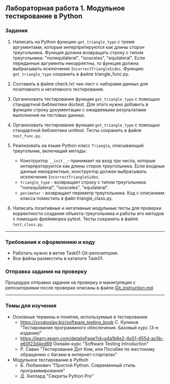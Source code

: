 ## Лабораторная работа 1. Модульное тестирование в Python

### Задания
1. Написать на Python функцию `get_triangle_type` с тремя аргументами, которые интерпретируются как длины сторон треугольника. Функция должна возвращать строку с типом треугольника: "nonequilateral", "isosceles", "equilateral". Если переданные аргументы некорректны, то функция должна выбрасывать исключение `IncorrectTriangleSides`.  Функцию `get_triangle_type` сохранить в файле triangle_func.py.

2. Составить в файле check.txt чек-лист с наборами данных для позитивного и негативного тестирования.

3. Организовать тестирование функции `get_triangle_type` с помощью стандартной библиотеки doctest.
Для этого нужно добавить в функцию строку документации с ожидаемыми результатами выполнения на тестовых данных.

4. Организовать тестирование функции `get_triangle_type` с помощью стандартной библиотеки unittest. 
Тесты сохранить в файле `test_func.py`.

5. Реализовать на языке Python класс `Triangle`, описывающий треугольник, включащий методы:
    * Конструктор `__init__`- принимает на вход три числа, которые интерпретируются как длины сторон треугольника. Если входные данные некорректные, конструктор должен выбрасывать исключение `IncorrectTriangleSides`.
    * `triangle_type` - возвращает строку с типом треугольника: "nonequilateral", "isosceles", "equilateral".
    * `perimeter` - возвращает периметр треугольника.
Код с описанием класса поместить в файл triangle_class.py.

6. Написать позитивные и негативные модульные тесты для проверки корректности создания объекта-треугольника и работы его методов с помощью фреймворка pytest. Тесты сохранить в файле `test_class.py`.


* * *
### Требования к оформлению и коду
* Работать нужно в ветке Task01 Git-репозитория.
* Все файлы разместить в каталоге Task01.

### Отправка задания на проверку
Процедура отправки задания на проверку и манипуляции с репозиториями после проверки описаны в файле [Git_instruction.md](Git_instruction.md).

* * *
### Темы для изучения
* Основные термины и понятия, используемые в тестировании
    * <https://svyatoslav.biz/software_testing_book> С. Куликов "Тестирование программного обеспечения. Базовый курс (3-е издание)"
    * <https://learn.epam.com/detailsPage?id=a4a1b6e2-4e51-455d-ac5b-e60f23d4ed69> Онлайн-курс "Software Testing Introduction"
    * Р. Савин "Тестирование Дот Ком, или Пособие по жестокому обращению с багами в интернет-стартапах"
* Модульное тестирование в Pythoh
    * Б. Любанович "Простой Python. Современный стиль программирования"
    * Д. Хиллард "Секреты Python Pro"

